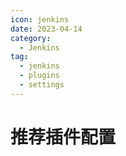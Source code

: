 ```yaml
---
icon: jenkins
date: 2023-04-14
category:
  - Jenkins
tag:
  - jenkins
  - plugins
  - settings
---
```

# 推荐插件配置